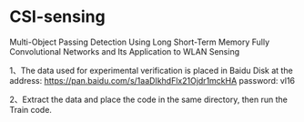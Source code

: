 # CSI-sensing
Multi-Object Passing Detection Using Long Short-Term Memory Fully Convolutional Networks and Its Application to WLAN Sensing

1、The data used for experimental verification is placed in Baidu Disk at the address:
https://pan.baidu.com/s/1aaDIkhdFlx21Ojdr1mckHA
password:
vl16

2、Extract the data and place the code in the same directory, then run the Train code.
